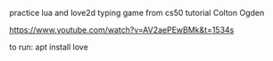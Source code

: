 practice lua and love2d typing game from cs50 tutorial Colton Ogden

https://www.youtube.com/watch?v=AV2aePEwBMk&t=1534s

to run: apt install love
